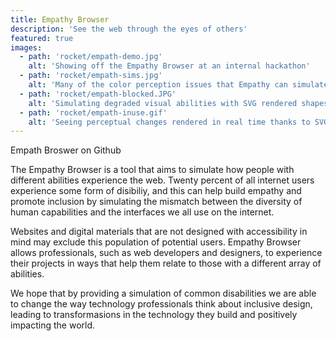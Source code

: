 ```yaml
---
title: Empathy Browser
description: 'See the web through the eyes of others'
featured: true
images: 
  - path: 'rocket/empath-demo.jpg'
    alt: 'Showing off the Empathy Browser at an internal hackathon'
  - path: 'rocket/empath-sims.jpg'
    alt: 'Many of the color perception issues that Empathy can simulate'
  - path: 'rocket/empath-blocked.JPG'
    alt: 'Simulating degraded visual abilities with SVG rendered shapes'
  - path: 'rocket/empath-inuse.gif'
    alt: 'Seeing perceptual changes rendered in real time thanks to SVG filters'
--- 
```

<StyleLink href="https://github.com/13protons/empath">Empath Broswer on Github</StyleLink>

The Empathy Browser is a tool that aims to simulate how people with different abilities experience the web. Twenty percent of all internet users experience some form of disibiliy, and this can help build empathy and promote inclusion by simulating the mismatch between the diversity of human capabilities and the interfaces we all use on the internet.

<image-carousel :images="images"></image-carousel>

Websites and digital materials that are not designed with accessibility in mind may exclude this population of potential users. Empathy Browser allows professionals, such as web developers and designers, to experience their projects in ways that help them relate to those with a different array of abilities.

We hope that by providing a simulation of common disabilities we are able to change the way technology professionals think about inclusive design, leading to transformasions in the technology they build and positively impacting the world.
